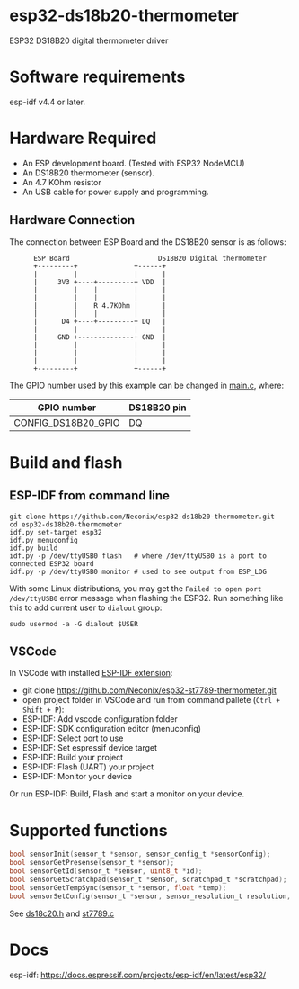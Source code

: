 # esp32-ds18b20-thermometer
ESP32 DS18B20 digital thermometer driver

# Software requirements
esp-idf v4.4 or later.

# Hardware Required

* An ESP development board. (Tested with ESP32 NodeMCU)
* An DS18B20 thermometer (sensor).
* An 4.7 KOhm resistor
* An USB cable for power supply and programming.

## Hardware Connection

The connection between ESP Board and the DS18B20 sensor is as follows:

```
      ESP Board                      DS18B20 Digital thermometer
      +---------+              +------+
      |         |              |      |
      |     3V3 +----+---------+ VDD  |
      |         |    |         |      |
      |         |    |         |      |
      |         |    R 4.7KOhm |      |
      |         |    |         |      |
      |      D4 +----+---------+ DQ   |
      |         |              |      |
      |     GND +--------------+ GND  |
      |         |              |      |
      |         |              |      |
      |         |              |      |
      +---------+              +------+
```

The GPIO number used by this example can be changed in [main.c](main/main.c), where:

| GPIO number              | DS18B20 pin |
| ------------------------ | ----------- |
| CONFIG_DS18B20_GPIO      | DQ          |


# Build and flash

## ESP-IDF from command line

```shell
git clone https://github.com/Neconix/esp32-ds18b20-thermometer.git
cd esp32-ds18b20-thermometer
idf.py set-target esp32
idf.py menuconfig
idf.py build
idf.py -p /dev/ttyUSB0 flash   # where /dev/ttyUSB0 is a port to connected ESP32 board
idf.py -p /dev/ttyUSB0 monitor # used to see output from ESP_LOG
```
With some Linux distributions, you may get the `Failed to open port /dev/ttyUSB0` error message when flashing the ESP32. Run something like this to add current user to `dialout` group:

```shell
sudo usermod -a -G dialout $USER
```
## VSCode

In VSCode with installed [ESP-IDF extension](https://github.com/espressif/vscode-esp-idf-extension/blob/master/docs/tutorial/install.md):

- git clone https://github.com/Neconix/esp32-st7789-thermometer.git
- open project folder in VSCode and run from command pallete (`Ctrl + Shift + P`):
- ESP-IDF: Add vscode configuration folder
- ESP-IDF: SDK configuration editor (menuconfig)
- ESP-IDF: Select port to use
- ESP-IDF: Set espressif device target
- ESP-IDF: Build your project
- ESP-IDF: Flash (UART) your project
- ESP-IDF: Monitor your device

Or run ESP-IDF: Build, Flash and start a monitor on your device.

# Supported functions

```C
bool sensorInit(sensor_t *sensor, sensor_config_t *sensorConfig);
bool sensorGetPresense(sensor_t *sensor);
bool sensorGetId(sensor_t *sensor, uint8_t *id);
bool sensorGetScratchpad(sensor_t *sensor, scratchpad_t *scratchpad);
bool sensorGetTempSync(sensor_t *sensor, float *temp);
bool sensorSetConfig(sensor_t *sensor, sensor_resolution_t resolution, uint8_t tempHigh, uint8_t tempLow);
```

See [ds18c20.h](main/ds18c20.h) and [st7789.c](main/ds18c20.c)   

# Docs
esp-idf: https://docs.espressif.com/projects/esp-idf/en/latest/esp32/
